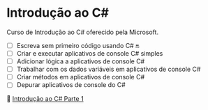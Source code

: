 # Introdução ao C# 

Curso de Introdução ao C# oferecido pela Microsoft.

- [ ] Escreva sem primeiro código usando C# :on:
- [ ] Criar e executar aplicativos de console C# simples
- [ ] Adicionar lógica a aplicativos de console C#
- [ ] Trabalhar com  os dados variáveis em aplicativos de console C#
- [ ] Criar métodos em aplicativos de console C#
- [ ] Depurar aplicativos de console do C#

:link: [Introdução ao C# Parte 1](https://learn.microsoft.com/pt-br/training/paths/get-started-c-sharp-part-1/)
